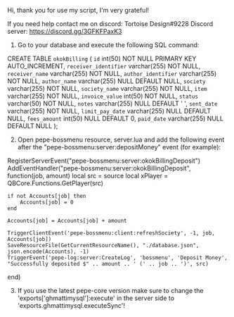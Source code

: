 Hi, thank you for use my script, I'm very grateful!

If you need help contact me on discord: Tortoise Design#9228
Discord server: https://discord.gg/3GFKFPaxK3

1. Go to your database and execute the following SQL command:

CREATE TABLE `okokBilling` (
  `id` int(50) NOT NULL PRIMARY KEY AUTO_INCREMENT,
  `receiver_identifier` varchar(255) NOT NULL,
  `receiver_name` varchar(255) NOT NULL,
  `author_identifier` varchar(255) NOT NULL,
  `author_name` varchar(255) NULL DEFAULT NULL,
  `society` varchar(255) NOT NULL,
  `society_name` varchar(255) NOT NULL,
  `item` varchar(255) NOT NULL,
  `invoice_value` int(50) NOT NULL,
  `status` varchar(50) NOT NULL,
  `notes` varchar(255) NULL DEFAULT ' ',
  `sent_date` varchar(255) NOT NULL,
  `limit_pay_date` varchar(255) NULL DEFAULT NULL,
  `fees_amount` int(50) NULL DEFAULT 0,
  `paid_date` varchar(255) NULL DEFAULT NULL
);

2. Open pepe-bossmenu resource, server.lua and add the following event after the "pepe-bossmenu:server:depositMoney" event (for example):

RegisterServerEvent("pepe-bossmenu:server:okokBillingDeposit")
AddEventHandler("pepe-bossmenu:server:okokBillingDeposit", function(job, amount)
    local src = source
    local xPlayer = QBCore.Functions.GetPlayer(src)

    if not Accounts[job] then
        Accounts[job] = 0
    end

    Accounts[job] = Accounts[job] + amount

    TriggerClientEvent('pepe-bossmenu:client:refreshSociety', -1, job, Accounts[job])
    SaveResourceFile(GetCurrentResourceName(), "./database.json", json.encode(Accounts), -1)
    TriggerEvent('pepe-log:server:CreateLog', 'bossmenu', 'Deposit Money', "Successfully deposited $" .. amount .. ' (' .. job .. ')', src)
end)

3. If you use the latest pepe-core version make sure to change the 'exports['ghmattimysql']:execute' in the server side to 'exports.ghmattimysql.executeSync'!
